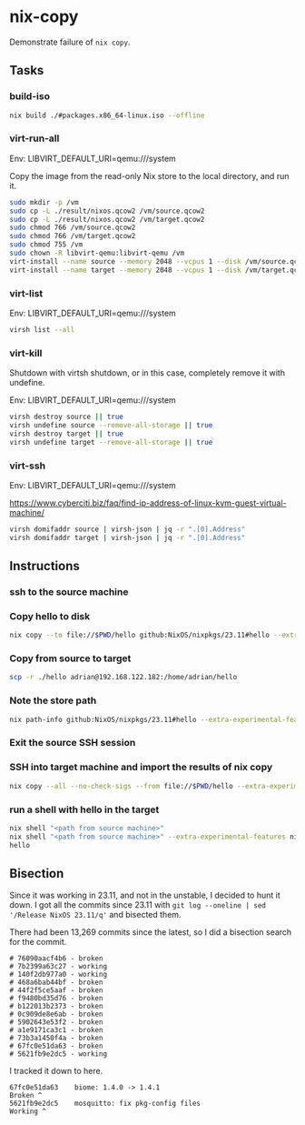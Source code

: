 # nix-copy

Demonstrate failure of `nix copy`. 

## Tasks

### build-iso

```bash
nix build ./#packages.x86_64-linux.iso --offline
```

### virt-run-all

Env: LIBVIRT_DEFAULT_URI=qemu:///system

Copy the image from the read-only Nix store to the local directory, and run it.

```bash
sudo mkdir -p /vm
sudo cp -L ./result/nixos.qcow2 /vm/source.qcow2
sudo cp -L ./result/nixos.qcow2 /vm/target.qcow2
sudo chmod 766 /vm/source.qcow2
sudo chmod 766 /vm/target.qcow2
sudo chmod 755 /vm
sudo chown -R libvirt-qemu:libvirt-qemu /vm
virt-install --name source --memory 2048 --vcpus 1 --disk /vm/source.qcow2,bus=sata --import --os-variant nixos-unknown --network default --noautoconsole
virt-install --name target --memory 2048 --vcpus 1 --disk /vm/target.qcow2,bus=sata --import --os-variant nixos-unknown --network default --noautoconsole
```

### virt-list

Env: LIBVIRT_DEFAULT_URI=qemu:///system

```bash
virsh list --all
```

### virt-kill

Shutdown with virtsh shutdown, or in this case, completely remove it with undefine.

Env: LIBVIRT_DEFAULT_URI=qemu:///system

```bash
virsh destroy source || true
virsh undefine source --remove-all-storage || true
virsh destroy target || true
virsh undefine target --remove-all-storage || true
```

### virt-ssh

Env: LIBVIRT_DEFAULT_URI=qemu:///system

https://www.cyberciti.biz/faq/find-ip-address-of-linux-kvm-guest-virtual-machine/

```bash
virsh domifaddr source | virsh-json | jq -r ".[0].Address"
virsh domifaddr target | virsh-json | jq -r ".[0].Address"
```

## Instructions

### ssh to the source machine

### Copy hello to disk

```bash
nix copy --to file://$PWD/hello github:NixOS/nixpkgs/23.11#hello --extra-experimental-features nix-command --extra-experimental-features flakes
```

### Copy from source to target

```bash
scp -r ./hello adrian@192.168.122.182:/home/adrian/hello
```

### Note the store path

```bash
nix path-info github:NixOS/nixpkgs/23.11#hello --extra-experimental-features nix-command --extra-experimental-features flakes
```

### Exit the source SSH session

### SSH into target machine and import the results of nix copy

```bash
nix copy --all --no-check-sigs --from file://$PWD/hello --extra-experimental-features nix-command --extra-experimental-features flakes
```

### run a shell with hello in the target

```bash
nix shell "<path from source machine>"
nix shell "<path from source machine>" --extra-experimental-features nix-command
hello
```

## Bisection

Since it was working in 23.11, and not in the unstable, I decided to hunt it down. I got all the commits since 23.11 with `git log --oneline | sed '/Release NixOS 23.11/q'` and bisected them.

There had been 13,269 commits since the latest, so I did a bisection search for the commit.

```
# 76090aacf4b6 - broken
# 7b2399a63c27 - working
# 140f2db977a0 - working
# 468a6bab44bf - broken
# 44f2f5ce5aaf - broken
# f9480bd35d76 - broken
# b122013b2373 - broken
# 0c909de8e6ab - broken
# 5902643e53f2 - broken
# a1e9171ca3c1 - broken
# 73b3a1450f4a - broken
# 67fc0e51da63 - broken
# 5621fb9e2dc5 - working
```

I tracked it down to here. 

```
67fc0e51da63    biome: 1.4.0 -> 1.4.1
Broken ^
5621fb9e2dc5	mosquitto: fix pkg-config files
Working ^
```
